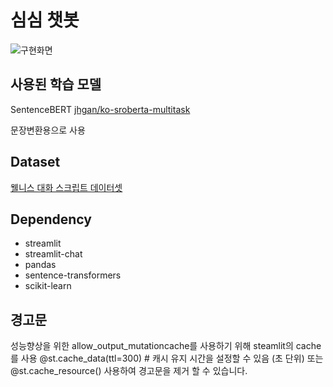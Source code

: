 # 심심 챗봇

![구현화면](https://github.com/electronicguy97/SimSim_chatbot/assets/103613730/e5c18ae0-6495-453e-9a7b-9d9689462ca2)


## 사용된 학습 모델

SentenceBERT [jhgan/ko-sroberta-multitask](https://huggingface.co/jhgan/ko-sroberta-multitask)

문장변환용으로 사용

## Dataset

[웰니스 대화 스크립트 데이터셋](https://aihub.or.kr/opendata/keti-data/recognition-laguage/KETI-02-006)

## Dependency

- streamlit
- streamlit-chat
- pandas
- sentence-transformers
- scikit-learn

## 경고문
성능향상을 위한 allow_output_mutationcache를 사용하기 위해 steamlit의 cache를 사용
@st.cache_data(ttl=300)  # 캐시 유지 시간을 설정할 수 있음 (초 단위) 또는
@st.cache_resource() 사용하여 경고문을 제거 할 수 있습니다.
